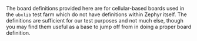 The board definitions provided here are for cellular-based boards used in the `ubxlib` test farm which do not have definitions within Zephyr itself.  The definitions are sufficient for our test purposes and not much else, though you may find them useful as a base to jump off from in doing a proper board definition.